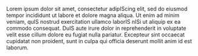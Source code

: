 Lorem ipsum dolor sit amet, consectetur adipIScing elit, sed do eiusmod tempor incididunt ut labore et dolore
magna aliqua. Ut enim ad minim veniam, quIS nostrud exercitation ullamco laborIS nISi ut aliquip ex ea commodo
consequat. DuIS aute irure dolor in reprehenderit in voluptate velit esse cillum dolore eu fugiat nulla
pariatur. Excepteur sint occaecat cupidatat non proident, sunt in culpa qui officia deserunt mollit anim id
est laborum.